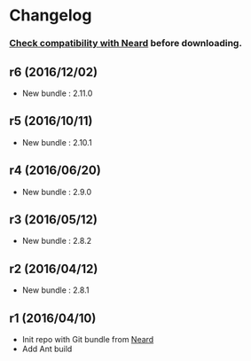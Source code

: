 # Changelog

### [Check compatibility with Neard](https://github.com/crazy-max/neard/wiki/toolGit#latest) before downloading.

## r6 (2016/12/02)

* New bundle : 2.11.0

## r5 (2016/10/11)

* New bundle : 2.10.1

## r4 (2016/06/20)

* New bundle : 2.9.0

## r3 (2016/05/12)

* New bundle : 2.8.2

## r2 (2016/04/12)

* New bundle : 2.8.1

## r1 (2016/04/10)

* Init repo with Git bundle from [Neard](https://github.com/crazy-max/neard)
* Add Ant build
